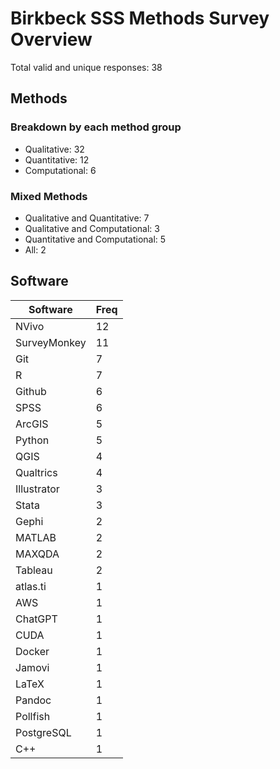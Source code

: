 # Birkbeck SSS Methods Survey Overview

Total valid and unique responses: 38

## Methods

### Breakdown by each method group

 - Qualitative: 32
 - Quantitative: 12
 - Computational: 6

### Mixed Methods

 - Qualitative and Quantitative: 7
 - Qualitative and Computational: 3
 - Quantitative and Computational: 5
 - All: 2

## Software

| Software     | Freq |
| ------------ | ---- |
| NVivo        | 12   |
| SurveyMonkey | 11   |
| Git          | 7    |
| R            | 7    |
| Github       | 6    |
| SPSS         | 6    |
| ArcGIS       | 5    |
| Python       | 5    |
| QGIS         | 4    |
| Qualtrics    | 4    |
| Illustrator  | 3    |
| Stata        | 3    |
| Gephi        | 2    |
| MATLAB       | 2    |
| MAXQDA       | 2    |
| Tableau      | 2    |
| atlas.ti     | 1    |
| AWS          | 1    |
| ChatGPT      | 1    |
| CUDA         | 1    |
| Docker       | 1    |
| Jamovi       | 1    |
| LaTeX        | 1    |
| Pandoc       | 1    |
| Pollfish     | 1    |
| PostgreSQL   | 1    |
| C++          | 1    |